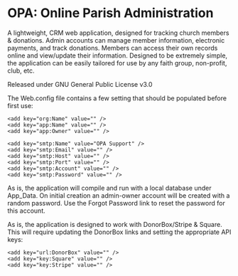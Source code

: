<h1>OPA: Online Parish Administration</h1>

A lightweight, CRM web application, designed for tracking church members & donations.  Admin accounts can manage member information, electronic payments, and track donations.  Members can access their own records online and view/update their information.
Designed to be extremely simple, the application can be easily tailored for use by any faith group, non-profit, club, etc.

Released under GNU General Public License v3.0

The Web.config file contains a few setting that should be populated before first use:

    <add key="org:Name" value="" />
    <add key="app:Name" value="" />
    <add key="app:Owner" value="" />

    <add key="smtp:Name" value="OPA Support" />
    <add key="smtp:Email" value="" />
    <add key="smtp:Host" value="" />
    <add key="smtp:Port" value="" />
    <add key="smtp:Account" value="" />
    <add key="smtp:Password" value="" />

As is, the application will compile and run with a local database under App_Data.  On initial creation an admin-owner account will be created with a random password.  Use the Forgot Password link to reset the password for this account.

As is, the application is designed to work with DonorBox/Stripe & Square.  This will require updating the DonorBox links and setting the appropriate API keys:
    
    <add key="url:DonorBox" value="" />
    <add key="key:Square" value="" />
    <add key="key:Stripe" value="" />



